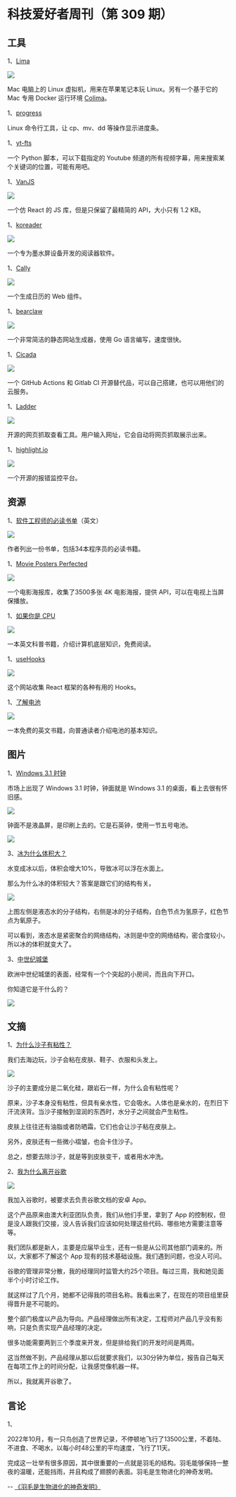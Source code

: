 # 科技爱好者周刊（第 309 期）

## 工具

1、[Lima](https://lima-vm.io/)

![](https://cdn.beekka.com/blogimg/asset/202307/bg2023071101.webp)

Mac 电脑上的 Linux 虚拟机，用来在苹果笔记本玩 Linux。另有一个基于它的 Mac 专用 Docker 运行环境 [Colima](https://github.com/abiosoft/colima)。

1、[progress](https://github.com/Xfennec/progress)

Linux 命令行工具，让 cp、mv、dd 等操作显示进度条。

1、[yt-fts](https://github.com/NotJoeMartinez/yt-fts)

一个 Python 脚本，可以下载指定的 Youtube 频道的所有视频字幕，用来搜索某个关键词的位置，可能有用吧。

1、[VanJS](https://vanjs.org/)

![](https://cdn.beekka.com/blogimg/asset/202305/bg2023052003.webp)

一个仿 React 的 JS 库，但是只保留了最精简的 API，大小只有 1.2 KB。 

1、[koreader](https://koreader.rocks/)

![](https://cdn.beekka.com/blogimg/asset/202404/bg2024041106.webp)

一个专为墨水屏设备开发的阅读器软件。

1、[Cally](https://wicky.nillia.ms/cally/)

![](https://cdn.beekka.com/blogimg/asset/202404/bg2024041411.webp)

一个生成日历的 Web 组件。

1、[bearclaw](https://github.com/donuts-are-good/bearclaw)

![](https://cdn.beekka.com/blogimg/asset/202311/bg2023110604.webp)

一个非常简洁的静态网站生成器，使用 Go 语言编写，速度很快。

1、[Cicada](https://github.com/Cicada-Software/cicada)

![](https://cdn.beekka.com/blogimg/asset/202311/bg2023110701.webp)

一个 GitHub Actions 和 Gitlab CI 开源替代品，可以自己搭建，也可以用他们的云服务。

1、[Ladder](https://github.com/kubero-dev/ladder)

![](https://cdn.beekka.com/blogimg/asset/202311/bg2023110703.webp)

开源的网页抓取查看工具。用户输入网址，它会自动将网页抓取展示出来。

1、[highlight.io](https://github.com/highlight/highlight)

![](https://cdn.beekka.com/blogimg/asset/202311/bg2023110711.webp)

一个开源的报错监控平台。

## 资源

1、[软件工程师的必读书单](https://newsletter.techworld-with-milan.com/p/learn-things-that-dont-change)（英文）

![](https://cdn.beekka.com/blogimg/asset/202405/bg2024052206.webp)

作者列出一份书单，包括34本程序员的必读书籍。

1、[Movie Posters Perfected](https://www.moviepostersperfected.com/quick-setup)

![](https://cdn.beekka.com/blogimg/asset/202403/bg2024032111.webp)

一个电影海报库，收集了3500多张 4K 电影海报，提供 API，可以在电视上当屏保播放。

1、[如果你是 CPU](https://cpu.land/)

![](https://cdn.beekka.com/blogimg/asset/202309/bg2023092412.webp)

一本英文科普书籍，介绍计算机底层知识，免费阅读。

1、[useHooks](https://usehooks.com/)

![](https://cdn.beekka.com/blogimg/asset/202305/bg2023053101.webp)

这个网站收集 React 框架的各种有用的 Hooks。 

1、[了解电池](https://batteryuniversity.com/articles)

![](https://cdn.beekka.com/blogimg/asset/202309/bg2023092408.webp)

一本免费的英文书籍，向普通读者介绍电池的基本知识。

## 图片

1、[Windows 3.1 时钟](https://rmcretro.store/products/windows-3-1-style-clock)

市场上出现了 Windows 3.1 时钟，钟面就是 Windows 3.1 的桌面，看上去很有怀旧感。

![](https://cdn.beekka.com/blogimg/asset/202403/bg2024032801.webp)

钟面不是液晶屏，是印刷上去的。它是石英钟，使用一节五号电池。

![](https://cdn.beekka.com/blogimg/asset/202403/bg2024032802.webp)

3、[冰为什么体积大？](https://nautil.us/five-things-we-still-dont-know-about-water-3383/)

水变成冰以后，体积会增大10%，导致冰可以浮在水面上。

那么为什么冰的体积较大？答案是跟它们的结构有关。

![](https://cdn.beekka.com/blogimg/asset/202203/bg2022031408.webp)

上图左侧是液态水的分子结构，右侧是冰的分子结构，白色节点为氢原子，红色节点为氧原子。

可以看到，液态水是紧密聚合的网络结构，冰则是中空的网络结构，密合度较小，所以冰的体积就变大了。

3、[中世纪城堡](https://www.facebook.com/discoverytw/posts/pfbid031dRgsdNfWVFPXtKDGR4TnaiGWxPQ4c2EXvjpodkJE84UuzS9vpyfsxayLZMQjuBPl)

欧洲中世纪城堡的表面，经常有一个个突起的小房间，而且向下开口。

你知道它是干什么的？

![](https://cdn.beekka.com/blogimg/asset/202212/bg2022120701.webp)

## 文摘

1、[为什么沙子有粘性？](https://www.mentalfloss.com/posts/why-is-sand-sticky)

我们去海边玩，沙子会粘在皮肤、鞋子、衣服和头发上。

![](https://cdn.beekka.com/blogimg/asset/202304/bg2023042604.webp)

沙子的主要成分是二氧化硅，跟岩石一样，为什么会有粘性呢？

原来，沙子本身没有粘性，但具有亲水性，它会吸水。人体也是亲水的，在烈日下汗流浃背。当沙子接触到湿润的东西时，水分子之间就会产生粘性。

皮肤上往往还有油脂或者防晒霜，它们也会让沙子粘在皮肤上。

另外，皮肤还有一些微小褶皱，也会卡住沙子。

总之，想要去除沙子，就是等到皮肤变干，或者用水冲洗。

2、[我为什么离开谷歌](https://jayconrod.com/posts/122/leaving-google)

![](https://cdn.beekka.com/blogimg/asset/202211/bg2022112419.webp)

我加入谷歌时，被要求去负责谷歌文档的安卓 App。

这个产品原来由澳大利亚团队负责，我们从他们手里，拿到了 App 的控制权，但是没人跟我们交接，没人告诉我们应该如何处理这些代码、哪些地方需要注意等等。

我们团队都是新人，主要是应届毕业生，还有一些是从公司其他部门调来的。所以，大家都不了解这个 App 现有的技术基础设施。我们遇到问题，也没人可问。

谷歌的管理非常分散，我的经理同时监管大约25个项目。每过三周，我和她见面半个小时讨论工作。

就这样过了几个月，她都不记得我的项目名称。我看出来了，在现在的项目组里获得晋升是不可能的。

整个部门极度以产品为导向。产品经理做出所有决定，工程师对产品几乎没有影响，只是负责实现产品经理的决定。

很多功能需要两到三个季度来开发，但是排给我们的开发时间是两周。

这当然做不到，产品经理从那以后就要求我们，以30分钟为单位，报告自己每天在每项工作上的时间分配，让我感觉像机器一样。

所以，我就离开谷歌了。

## 言论

1、

2022年10月，有一只鸟创造了世界记录，不停顿地飞行了13500公里，不着陆、不进食、不喝水，以每小时48公里的平均速度，飞行了11天。

完成这一壮举有很多原因，其中很重要的一点就是羽毛的结构。羽毛能够保持一整夜的温暖，还能挡雨，并且构成了翅膀的表面。羽毛是生物进化的神奇发明。

-- [《羽毛是生物进化的神奇发明》](https://www.scientificamerican.com/article/why-feathers-are-one-of-evolutions-cleverest-inventions/)
